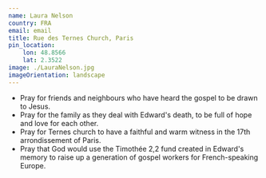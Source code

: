 ```yaml
---
name: Laura Nelson
country: FRA
email: email
title: Rue des Ternes Church, Paris
pin_location:
    lon: 48.8566
    lat: 2.3522
image: ./LauraNelson.jpg
imageOrientation: landscape
---
```

* Pray for friends and neighbours who have heard the gospel to be drawn to Jesus. 
* Pray for the family as they deal with Edward's death, to be full of hope and love for each other. 
* Pray for Ternes church to have a faithful and warm witness in the 17th arrondissement of Paris. 
* Pray that God would use the Timothée 2,2 fund created in Edward's memory to raise up a generation of gospel workers for French-speaking Europe.
